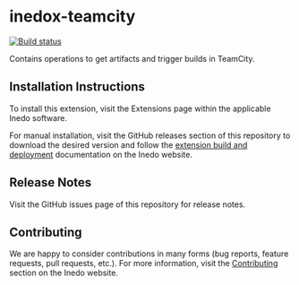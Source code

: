 # inedox-teamcity

[![Build status](https://ci.appveyor.com/api/projects/status/ljhto216jgx50xgq/branch/master?svg=true)](https://ci.appveyor.com/project/Inedo/inedox-teamcity/branch/master)

Contains operations to get artifacts and trigger builds in TeamCity.

## Installation Instructions

To install this extension, visit the Extensions page within the applicable Inedo software.

For manual installation, visit the GitHub releases section of this repository to download the desired version and follow the [extension build and deployment](https://inedo.com/support/documentation/various/inedo-sdk/creating#building-deploying) documentation on the Inedo website.

## Release Notes

Visit the GitHub issues page of this repository for release notes.

## Contributing

We are happy to consider contributions in many forms (bug reports, feature requests, pull requests, etc.). For more information, visit the [Contributing](https://inedo.com/open/contributing) section on the Inedo website.

